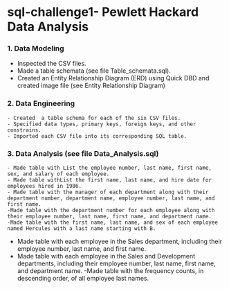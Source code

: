 # sql-challenge1- Pewlett Hackard Data Analysis

### 1. Data Modeling

- Inspected the CSV files. 
- Made a table schemata (see file Table_schemata.sql).
- Created an Entity Relationship Diagram (ERD) using Quick DBD and created image file (see Entity Relationship Diagram)

### 2. Data Engineering
    - Created  a table schema for each of the six CSV files.
    - Specified data types, primary keys, foreign keys, and other constrains.
    - Imported each CSV file into its corresponding SQL table.

### 3. Data Analysis (see file Data_Analysis.sql)

    - Made table with List the employee number, last name, first name, sex, and salary of each employee.
    - Made table withList the first name, last name, and hire date for employees hired in 1986.
    - Made table with the manager of each department along with their department number, department name, employee number, last name, and first name.
    -Made table with the department number for each employee along with their employee number, last name, first name, and department name.
    -Made table with the first name, last name, and sex of each employee named Hercules with a last name starting with B.
-   Made table with each employee in the Sales department, including their employee number, last name, and first name.
-   Made table with each employee in the Sales and Development departments, including their employee number, last name, first name, and department name.
    -Made table with the frequency counts, in descending order, of all employee last names.


